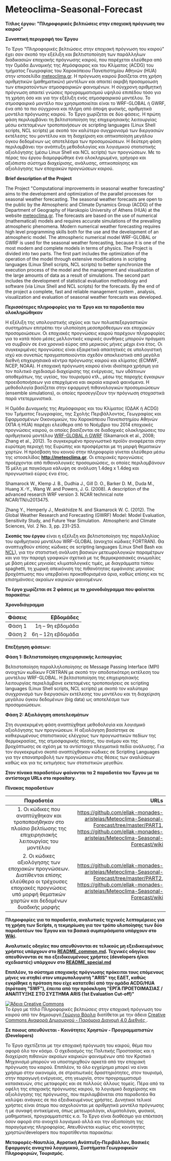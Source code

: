 # Meteoclima-Seasonal-Forecast
**Tίτλος έργου: "Πληροφορικές βελτιώσεις στην εποχιακή πρόγνωση του καιρού"**

**Συνοπτική περιγραφή του Έργου**

Το Έργο "Πληροφορικές βελτιώσεις στην εποχιακή πρόγνωση του καιρού" έχει σαν σκοπό την εξέλιξη και βελτιστοποίηση των παράλληλων διαδικασιών εποχιακής πρόγνωσης καιρού, που παρέχεται ελεύθερα από την Ομάδα Δυναμικής της Ατμόσφαιρας και του Κλίματος (ACDG) του τμήματος Γεωγραφίας του Χαροκόπειου Πανεπιστημίου Αθηνών (HUA) στην ιστοσελίδα [meteoclima.gr](http://meteoclima.hua.gr/). Η πρόγνωση καιρού βασίζεται στη χρήση αριθμητικών (μαθηματικών) μοντέλων και απαιτεί ακριβή προσομοίωση των επικρατούντων ατμοσφαιρικών φαινομένων. Η σύγχρονη αριθμητική πρόγνωση απαιτεί γνώσεις προγραμματισμού υψηλού επιπέδου τόσο για τη χρήση όσο και για την εξέλιξη ενός ατμοσφαιρικού μοντέλου. To ατμοσφαιρικό μοντέλο που χρησιμοποιείται είναι το WRF-GLOBAL ή GWRF, ένα από τα πιο σύγχρονα και πλήρη από άποψη φυσικής, αριθμητικά μοντέλα πρόγνωσης καιρού. Το Έργο χωρίζεται σε δύο φάσεις. Η πρώτη φάση περιλαμβάνει τη βελτιστοποίηση της επιχειρησιακής λειτουργίας μέσω εκτεταμένων τροποποιήσεων σε scripting languages (Linux Shell scripts, NCL scripts) με σκοπό τον καλύτερο συγχρονισμό των διεργασιών εκτέλεσης του μοντέλου και τη διαχείριση και οπτικοποίηση μεγάλου όγκου δεδομένων ως αποτελέσμα των προσομοιώσεων. Η δεύτερη φάση περιλαμβάνει την ανάπτυξη μεθοδολογίας και λογισμικού στατιστικής αξιολόγησης (μέσω Linux Shell και NCL scripts) των προγνώσεων. Με το πέρας του έργου διαμορφώθηκε ένα ολοκληρωμένο, γρήγορο και αξιόπιστο σύστημα διαχείρισης, ανάλυσης, οπτικοποίησης και αξιολόγησης των εποχιακών προγνώσεων καιρού.

**Brief description of the Project**

The Project "Computational improvements in seasonal weather forecasting" aims to the development and optimization of the parallel processes for seasonal weather forecasting. Τhe seasonal weather forecasts are open to the public by the Atmospheric and Climate Dynamics Group (ACDG) of the Department of Geography of Harokopio University of Athens (HUA) at the website [meteoclima.gr](http://meteoclima.hua.gr/). The forecasts are based on the use of numerical (mathematical) models and requires accurate simulations of the prevailing atmospheric phenomena. Modern numerical weather forecasting requires high level programming skills both for the use and the development of an atmospheric model. The atmospheric numerical model WRF-GLOBAL or GWRF is used for the seasonal weather forecasting, because it is one of the most modern and complete models in terms of physics. The Project is divided into two parts. The first part includes the optimization of the operation of the model through extensive modifications in scripting languages (Linux Shell scripts, NCL scripts) to better synchronize the execution process of the model and the management and visualization of the large amounts of data as a result of simulations. The second part includes the development of statistical evaluation methodology and software (via Linux Shell and NCL scripts) for the forecasts. By the end of the project a complete, fast and reliable management system , analysis, visualization and evaluation of seasonal weather forecasts was developed.

**Περισσότερες πληροφορίες για το Έργο και τα παραδοτέα που ολοκληρώθηκαν**

Η εξέλιξη της υπολογιστικής ισχύος και των πολυεπεξεργαστικών συστημάτων επιτρέπει την υλοποίηση μεσοπρόθεσμων και εποχιακών προσομοιώσεων. Οι εποχιακές προγνώσεις καιρού παρέχουν πληροφορίες για το κατά πόσο μέσες μελλοντικές καιρικές συνθήκες μπορούν πράγματι να συμβούν σε ένα χρονικό εύρος από μερικούς μήνες μέχρι ένα έτος. Οι συγκεκριμένες προγνώσεις είναι εξαιρετικά απαιτητικές σε υπολογιστική ισχύ και συνεπώς πραγματοποιούνται σχεδόν αποκλειστικά από μεγάλα διεθνή επιχειρησιακά κέντρα πρόγνωσης καιρού και κλίματος (ECMWF, NCEP, NOAA). Η εποχιακή πρόγνωση καιρού είναι ιδιαίτερα χρήσιμη για τον πολιτικό σχεδιασμό διαχείρισης της ενέργειας, των υδάτινων αποθεμάτων, της υγείας, του τουρισμού κτλ., μέσω της παροχής έγκαιρων προειδοποιήσεων για επερχόμενα και ακραία καιρικά φαινόμενα. Η μεθοδολογία βασίζεται στην εφαρμογή πιθανολογικών προσομοιώσεων (ensemble simulations), οι οποίες προσεγγίζουν την πρόγνωση στοχαστικά παρά ντετερμινιστικά.

Η Ομάδα Δυναμικής της Ατμόσφαιρας και του Κλίματος (ΟΔΑΚ ή ACDG) του Τμήματος Γεωγραφίας, της Σχολής Περιβάλλοντος, Γεωγραφίας και Εφαρμοσμένων Οικονομικών, του Χαροκόπειου Πανεπιστημίου Αθηνών (ΧΠΑ ή HUA) παρέχει ελεύθερα από το Νοέμβριο του 2014 εποχιακές προγνώσεις καιρού, οι οποίες βασίζονται σε διαδοχικές ολοκληρώσεις του αριθμητικού μοντέλου [WRF-GLOBAL ή GWRF](http://www2.mmm.ucar.edu/wrf/users/) (Skamarock et al., 2008; Zhang et al., 2012). Το συγκεκριμένο προγνωστικό προϊόν αναφέρεται στην ευρύτερη περιοχή της Ευρώπης και προσφέρεται με τη μορφή θεματικών χαρτών. Η πρόσβαση του κοινού στην πληροφορία γίνεται ελεύθερα μέσω της ιστοσελίδας **http://meteoclima.gr**. Οι εποχιακές προγνώσεις προέρχονται από πιθανολογικές προσομοιώσεις, οι οποίες περιλαμβάνουν 15 μέλη με παγκόσμια κάλυψη σε ανάλυση 1.4deg x 1.4deg και προγνωστικό εύρος ένα έτος.

Shamarock W., Klemp J. B., Dudhia J., Gill D. O., Barker D. M., Duda M., Huang X.-Y., Wang W. and Powers, J. G. (2008). A description of the advanced research WRF version 3. NCAR technical note NCAR/TN/u2013475.

Zhang Y., Hemperly J., Meskhidze N. and Skamarock W. C. (2012). The Global Weather Research and Forecasting (GWRF) Model: Model Evaluation, Sensitivity Study, and Future Year Simulation.  Atmospheric and Climate Sciences, Vol. 2 No. 3, pp. 231-253.


**Σκοπός του έργου** είναι η εξέλιξη και βελτιστοποίηση της παραλληλίας του αριθμητικού μοντέλου WRF-GLOBAL (ανοιχτοί κώδικες FORTRAN). Θα αναπτυχθούν επίσης κώδικες σε scripting languages (Linux Shell Bash και [NCL](http://www.ncl.ucar.edu/)), για την στατιστική ανάλυση βασικών μετεωρολογικών παραμέτρων και για την παροχή γραφικών σχετικά με τις θερμοκρασιακές ανωμαλίες με βάση μέσες μηνιαίες κλιματολογικές τιμές, με διαγράμματα τύπου spaghetti, τη χωρική απεικόνιση της πιθανότητας εμφάνισης μηνιαίας βροχόπτωσης που υπερβαίνει προκαθορισμένα όρια, καθώς επίσης και τις επισημάνσεις ακραίων καιρικών φαινομένων.

**To έργο χωρίζεται σε 2 φάσεις με το χρονοδιάγραμμα που φαίνεται παρακάτω:**

**Χρονοδιάγραμμα**      

| **Φάσεις**           | **Εβδομάδες**  |
|:-------------:| -----:|
| Φάση 1 | 1η – 9η εβδομάδα |
| Φάση 2     | 6η – 12η εβδομάδα|

**Επεξήγηση φάσεων:**

**Φάση 1: Βελτιστοποίηση επιχειρησιακής λειτουργίας**

Βελτιστοποίηση παραλληλοποίησης σε Message Passing Interface (MPI) ανοιχτών κωδίκων FORTRAN με σκοπό την αποδοτικότερη εκτέλεση του μοντέλου WRF-GLOBAL. Η βελτιστοποίηση της επιχειρησιακής λειτουργίας περιελάμβανε εκτεταμένες τροποποιήσεις σε scripting languages (Linux Shell scripts, NCL scripts) με σκοπό τον καλύτερο συγχρονισμό των διεργασιών εκτέλεσης του μοντέλου και τη διαχείριση μεγάλου όγκου δεδομένων (big data) ως αποτελέσμα των προσομοιώσεων.

**Φάση 2: Αξιολόγηση αποτελεσμάτων**

Στη συγκεκριμένη φάση αναπτύχθηκε μεθοδολογία και λογισμικό αξιολόγησης των προγνώσεων. Η αξιολόγηση βασίστηκε σε καθιερωμένους στατιστικούς ελέγχους των προγνωστικών πεδίων της θερμοκρασίας, της ατμοσφαιρικής πίεσης, του ανέμου και της βροχόπτωσης σε σχέση με τα αντίστοιχα πλεγματικά πεδία ανάλυσης. Για τον συγκεκριμένο σκοπό αναπτύχθηκαν κώδικες σε Scripting Languages για την επαναπροβολή των προγνώσεων στις θέσεις των αναλύσεων καθώς και για τις εκτιμήσεις των στατιστικών μεγεθών.

**Στον πίνακα παραδοτέων φαίνονται τα 2 παραδοτέα του Έργου με τα αντίστοιχα URLs στο repository.**

**Πίνακας παραδοτέων**

| **Παραδοτέα**           | **URLs**  |
|:-------------:| -----:|
| 1. Οι κώδικες που αναπτύχθηκαν και τροποποιήθηκαν στο πλαίσιο βελτίωσης της επιχειρησιακής λειτουργίας του μοντέλου | https://github.com/ellak-monades-aristeias/Meteoclima-Seasonal-Forecast/tree/master/PART1, https://github.com/ellak-monades-aristeias/Meteoclima-Seasonal-Forecast/wiki |
| 2. Οι κώδικες αξιολόγησης των εποχιακών προγνώσεων. Διατίθενται επίσης ελεύθερα οι τρέχουσες εποχιακές προγνώσεις υπό μορφή θεματικών χαρτών και δεδομένων δυαδικής μορφής     | https://github.com/ellak-monades-aristeias/Meteoclima-Seasonal-Forecast/tree/master/PART2, https://github.com/ellak-monades-aristeias/Meteoclima-Seasonal-Forecast/wiki|


**Πληροφορίες για τα παραδοτέα, αναλυτικές τεχνικές λεπτομέρειες για τη χρήση των Scripts, η τεκμηρίωση για τον τρόπο υλοποίησης των δύο παραδοτέων του Έργου και τα βασικά συμπεράσματα υπάρχουν στο [Wiki](https://github.com/ellak-monades-aristeias/Meteoclima-Seasonal-Forecast/wiki).**

**Αναλυτικές οδηγίες που απευθύνονται σε τελικούς μη εξειδικευμένους χρήστες υπάρχουν στο [README_common.md](https://github.com/ellak-monades-aristeias/Meteoclima-Seasonal-Forecast/blob/master/README_common.md). Τεχνικές οδηγίες που απευθύνονται σε πιο εξειδικευμένους χρήστες (developers ή/και σχεδιαστές) υπάρχουν στο [README_special.md](https://github.com/ellak-monades-aristeias/Meteoclima-Seasonal-Forecast/blob/master/README_special.md)**

**Επιπλέον, το σύστημα εποχιακής πρόγνωσης πρόκειται τους επόμενους μήνες να στηθεί στον υπερυπολογιστή "ARIS" της ΕΔΕΤ, καθώς εγκρίθηκε η πρόταση που είχε κατατεθεί από την ομάδα ACDG/HUA (πρόταση "SWF"), έπειτα από την πρόσκληση  "ΕΡΓΑ ΠΡΟΕΤΟΙΜΑΣΙΑΣ / ΑΝΑΠΤΥΞΗΣ ΣΤΟ ΣΥΣΤΗΜΑ ARIS (1st Evaluation Cut-off)"**

<a rel="license" href="http://creativecommons.org/licenses/by-sa/4.0/"><img alt="Άδεια Creative Commons" style="border-width:0" src="https://i.creativecommons.org/l/by-sa/4.0/88x31.png" /></a><br />Το έργο με τίτλο <span xmlns:dct="http://purl.org/dc/terms/" property="dct:title">Πληροφορικές βελτιώσεις στην εποχιακή πρόγνωση του καιρού</span> από τον δημιουργό<a xmlns:cc="http://creativecommons.org/ns#" href="http://meteoclima.hua.gr/" property="cc:attributionName" rel="cc:attributionURL"> Γεώργιο Βάρλα</a> διατίθεται με την άδεια <a rel="license" href="http://creativecommons.org/licenses/by-sa/4.0/">Creative Commons Αναφορά Δημιουργού - Παρόμοια Διανομή 4.0 Διεθνές </a>.



**Σε ποιους απευθύνεται - Κοινότητες Χρηστών - Προγραμματιστών (Developers)**

Το Έργο σχετίζεται με την εποχιακή πρόγνωση του καιρού, θέμα που αφορά όλο τον κόσμο. Ο σχεδιασμός της Πολιτικής Προστασίας και η διαχείριση πιθανών ακραίων καιρικών φαινομένων από τον Κρατικό Μηχανισμό μπορούν να υποστηριχθούν αρκετά από την εποχιακή πρόγνωση του καιρού. Επιπλέον, το όλο εγχείρημα μπορεί να είναι χρήσιμο στην οικονομία, σε στρατιωτικές δραστηριότητες, στον τουρισμό, στην παραγωγή ενέργειας, στη γεωργία, στον προγραμματισμό κατασκευών, στις μεταφορές και σε πολλούς άλλους τομείς. Πέρα από τα οφέλη της εποχιακής πρόγνωσης καιρού, το λογισμικό διαχείρισης και αξιολόγησης της πρόγνωσης, που περιλαμβάνεται στα παραδοτέα θα καλύψει ανάγκες σε πιο εξειδικευμένους χρήστες. Δυνητικοί τελικοί χρήστες είναι άτομα που ασχολούνται με αριθμητικά μοντέλα πρόγνωσης ή με συναφή αντικείμενα, όπως μετεωρολόγοι, κλιματολόγοι, φυσικοί, μαθηματικοί, προγραμματιστές κ.α. Το Έργο είναι διαθέσιμο για επέκταση όσον αφορά στο ανοιχτό λογισμικό αλλά και την αξιοποίηση της παραγόμενης πληροφορίας. Απευθύνεται κυρίως στις κοινότητες χρηστών/developers που παρατίθενται παρακάτω:

**Μεταφορές–Ναυτιλία, Αγροτική Ανάπτυξη–Περιβάλλον, Βασικές Εφαρμογές ανοιχτού λογισμικού, Συστήματα Γεωγραφικών Πληροφοριών, Τουρισμός.**

